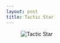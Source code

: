 ```yaml
---
layout: post
title: Tactic Star
---
```

<figure>
	<img src="{{site.baseurl}}/img/toolkit/tactic-star.png" alt="Tactic Star">
</figure>